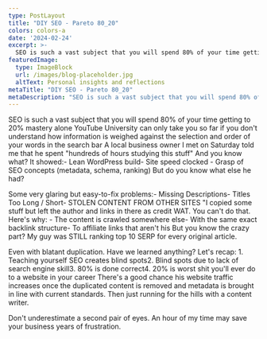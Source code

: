 ```yaml
---
type: PostLayout
title: "DIY SEO - Pareto 80_20"
colors: colors-a
date: '2024-02-24'
excerpt: >-
  SEO is such a vast subject that you will spend 80% of your time getting to 20% mastery alone. YouTube University can only take you so far if you don't understand how information is weighed against the selection and order of your words in the search bar.
featuredImage:
  type: ImageBlock
  url: /images/blog-placeholder.jpg
  altText: Personal insights and reflections
metaTitle: "DIY SEO - Pareto 80_20"
metaDescription: "SEO is such a vast subject that you will spend 80% of your time getting to 20% mastery alone. YouTube University can only take you so far if you don't understand how information is weighed against the selection and order of your words in the search bar."
---
```

SEO is such a vast subject that you will spend 80% of your time getting to 20% mastery alone YouTube University can only take you so far if you don't understand how information is weighed against the selection and order of your words in the search bar A local business owner I met on Saturday told me that he spent "hundreds of hours studying this stuff" And you know what? It showed:- Lean WordPress build- Site speed clocked - Grasp of SEO concepts (metadata, schema, ranking) But do you know what else he had?

Some very glaring but easy-to-fix problems:- Missing Descriptions- Titles Too Long / Short- STOLEN CONTENT FROM OTHER SITES "I copied some stuff but left the author and links in there as credit WAT. You can't do that. Here's why: - The content is crawled somewhere else- With the same exact backlink structure- To affiliate links that aren't his But you know the crazy part? My guy was STILL ranking top 10 SERP for every original article.

Even with blatant duplication. Have we learned anything? Let's recap: 1. Teaching yourself SEO creates blind spots2. Blind spots due to lack of search engine skill3. 80% is done correct4. 20% is worst shit you'll ever do to a website in your career There's a good chance his website traffic increases once the duplicated content is removed and metadata is brought in line with current standards. Then just running for the hills with a content writer.

Don't underestimate a second pair of eyes. An hour of my time may save your business years of frustration.